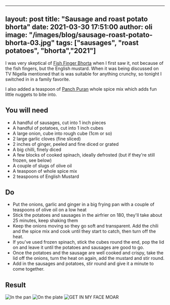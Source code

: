 
---
layout: post
title:  "Sausage and roast potato bhorta"
date:   2021-03-30 17:51:00
author: oli
image: "/images/blog/sausage-roast-potato-bhorta-03.jpg"
tags: ["sausages", "roast potatoes", "bhorta","2021"]
---

I was very skeptical of [Fish Finger Bhorta](https://www.nigella.com/recipes/fish-finger-bhorta) when I first saw it, not because of the fish fingers, but the English mustard.  When it was being discussed on TV Nigella mentioned that is was suitable for anything crunchy, so tonight I switched in in a family favorite.

I also added a teaspoon of [Panch Puran](https://www.amazon.co.uk/Seasoned-Pioneers-Phoran-Indian-Spices/dp/B00BXC6PMQ?dchild=1&keywords=Panch+Puran&qid=1617131485&sr=8-15&linkCode=ll1&tag=hhkudac-21&linkId=83cdc06bd27d938910caabe02ee01f23&language=en_GB&ref_=as_li_ss_tl) whole spice mix which adds fun little nuggets to bite into.


## You will need

* A handful of sausages, cut into 1 inch pieces
* A handful of potatoes, cut into 1 inch cubes
* A large onion, cube into rough cube (1cm or so)
* 2 large garlic cloves (fine sliced)
* 2 inches of ginger, peeled and fine diced or grated
* A big chilli, finely diced
* A few blocks of cooked spinach, ideally defrosted (but if they're still frozen, see below)
* A couple of slugs of olive oil
* A teaspoon of whole spice mix
* 2 teaspoons of English Mustard


## Do

* Put the onions, garlic and ginger in a big frying pan with a couple of teaspoons of olive oil on a low heat
* Stick the potatoes and sausages in the airfrier on 180, they'll take about 25 minutes, keep shaking them
* Keep the onions moving so they go soft and transparent.  Add the chili and the spice mix and cook until they start to catch, then turn off the heat.
* If you've used frozen spinach, stick the cubes round the end, pop the lid on and leave it until the potatoes and sausages are good to go.
* Once the potatoes and the sausage are well cooked and crispy, take the lid off the onions, turn the heat on again, add the mustard and stir round.
* Add in the sausages and potatoes, stir round and give it a minute to come together.


## Result

![In the pan](/images/blog/sausage-roast-potato-bhorta-01.jpg)
![On the plate](/images/blog/sausage-roast-potato-bhorta-02.jpg)
![GET IN MY FACE MOAR](/images/blog/sausage-roast-potato-bhorta-03.jpg)

